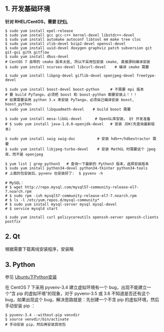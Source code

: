 ## 1. 开发基础环境

**针对 RHEL/CentOS，需要 [EPEL](http://www.tecmint.com/how-to-enable-epel-repository-for-rhel-centos-6-5/)**

```shell
$ sudo yum install epel-release
$ sudo yum install gcc gcc-c++ kernel-devel libstdc++-devel
$ sudo yum install automake autoconf libtool m4 make tree cloc
$ sudo yum install zlib-devel bzip2-devel openssl-devel
$ sudo yum install uuid-devel doxygen graphviz patch subversion git git-gui gitk gitflow
$ sudo yum install dbus-devel
# CentOS 7 自带的 cmake 版本太低, 所以不采用包安装 cmake, 直接源码编译安装
$ sudo yum install ncurses-devel libcurl-devel    # 编译 cmake 需要

$ sudo yum install libpng-devel giflib-devel openjpeg-devel freetype-devel

$ sudo yum install boost-devel boost-python 	# 不需要 mpi 版本
# 要 build PyTango，必须把 boost 和 boost-python 都要安装上！！！
# 如果需要采用 python 3.x 来安装 PyTango，必须自己编译安装 boost, boost_python
$ sudo yum install libquadmath-devel	# build boost 需要

$ sudo yum install mesa-libGL-devel      # OpenGL库安装， Qt 开发准备
# $ sudo yum install java-1.8.0-openjdk-devel   # 安装 JDK(先查询最新版本)

$ sudo yum install swig swig-doc          # 安装 hdb++/hdbextractor 需要
$ sudo yum install libjpeg-turbo-devel    # 安装 MathGL 时需要这个 jpeg 库，而不是 openjpeg

$ yum list | grep python3 	# 查询一下最新的 Python3 版本，选择安装版本
$ sudo yum install python34-devel python34-tkinter python34-tools
# 上面的包安装后，pyvenv 也安装好了:  $ pyvenv -h

# MySQL：
# $ wget http://repo.mysql.com/mysql57-community-release-el7-7.noarch.rpm
# $ sudo rpm -ivh mysql57-community-release-el7-7.noarch.rpm
# $ ls -l /etc/yum.repos.d/mysql-community*
# $ sudo yum install mysql-server mysql mysql-devel
# $ service mysqld start

$ sudo yum install curl policycoreutils openssh-server openssh-clients postfix

```


## 2. Qt

根据需要下载离线安装程序，安装略


## 3. Python

参见 [Ubuntu下Python安装](ubuntu.md#3-python)

在 CentOS 7 下采用 pyvenv-3.4 建立虚拟环境有一个 bug，出现不能建立一个“含 pip 的虚拟环境”的现象，对于 pyvenv-3.5 或 3.6 不知道是否还有这个 bug，如果出现这个 bug，解决思路就是：先创建一个不含 pip 的虚拟环境，然后手动安装 pip ：

```shell
$ pyvenv-3.4 --without-pip venvdir
$ source venvdir/bin/activate
# 手动安装 pip，然后再安装其他包
```